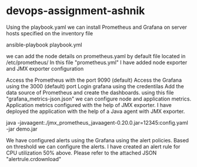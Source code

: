 # devops-assignment-ashnik
Using the playbook.yaml we can install Prometheus and Grafana on server hosts specified on the inventory file

ansible-playbook playbook.yml

we can add the node details on prometheus.yaml by default file located in /etc/prometheus/
In this file "prometheus.yml" I have added node exporter and JMX exporter configuration

Access the Prometheus with the port 9090 (default)
Access the Grafana using the 3000 (default) port
Login grafana using the credentilas
Add the data source of Prometheus and create the dashboards. using this file "grafana_metrics-json.json" we can configure node and application metrics.
Application metrics configured with the help of JMX exporter. I have deployed the application with the help of a Java agent with JMX exporter.

java -javaagent:./jmx_prometheus_javaagent-0.20.0.jar=12345:config.yaml -jar demo.jar

We have configured alerts using the Grafana using the alert policies. Based on threshold we can configure the alerts. I have created an alert rule for CPU utilization 50% above. Please refer to the attached JSON "alertrule.crdownload"
